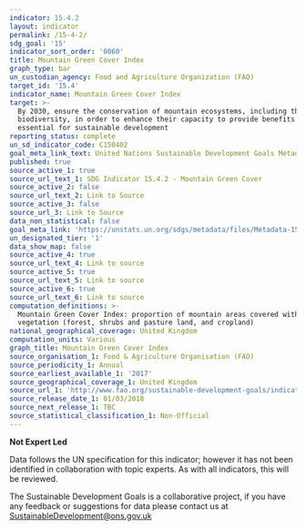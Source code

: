 ```yaml
---
indicator: 15.4.2
layout: indicator
permalink: /15-4-2/
sdg_goal: '15'
indicator_sort_order: '0060'
title: Mountain Green Cover Index
graph_type: bar
un_custodian_agency: Food and Agriculture Organization (FAO)
target_id: '15.4'
indicator_name: Mountain Green Cover Index
target: >-
  By 2030, ensure the conservation of mountain ecosystems, including their
  biodiversity, in order to enhance their capacity to provide benefits that are
  essential for sustainable development
reporting_status: complete
un_sd_indicator_code: C150402
goal_meta_link_text: United Nations Sustainable Development Goals Metadata (PDF 384 KB)
published: true
source_active_1: true
source_url_text_1: SDG Indicator 15.4.2 - Mountain Green Cover
source_active_2: false
source_url_text_2: Link to Source
source_active_3: false
source_url_3: Link to Source
data_non_statistical: false
goal_meta_link: 'https://unstats.un.org/sdgs/metadata/files/Metadata-15-04-02.pdf'
un_designated_tier: '1'
data_show_map: false
source_active_4: true
source_url_text_4: Link to source
source_active_5: true
source_url_text_5: Link to source
source_active_6: true
source_url_text_6: Link to source
computation_definitions: >-
  Mountain Green Cover Index: proportion of mountain areas covered with green
  vegetation (forest, shrubs and pasture land, and cropland)
national_geographical_coverage: United Kingdom
computation_units: Various
graph_title: Mountain Green Cover Index
source_organisation_1: Food & Agriculture Organisation (FAO)
source_periodicity_1: Annual
source_earliest_available_1: '2017'
source_geographical_coverage_1: United Kingdom
source_url_1: 'http://www.fao.org/sustainable-development-goals/indicators/1542/en/'
source_release_date_1: 01/03/2018
source_next_release_1: TBC
source_statistical_classification_1: Non-Official
---
```

**Not Expert Led**

Data follows the UN specification for this indicator; however it has not been identified in collaboration with topic experts. As with all indicators, this will be reviewed.

The Sustainable Development Goals is a collaborative project, if you have any feedback or suggestions for data please contact us at SustainableDevelopment@ons.gov.uk  
